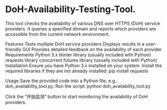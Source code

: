 # DoH-Availability-Testing-Tool.
This tool checks the availability of various DNS over HTTPS (DoH) service providers. It queries a specified domain and reports which providers are accessible from the current network environment.

Features
Tests multiple DoH service providers
Displays results in a user-friendly GUI
Provides detailed feedback on the availability of each provider
Requirements
Python 3.x
tkinter library (usually included with Python)
requests library
concurrent.futures library (usually included with Python)
Installation
Ensure you have Python 3.x installed on your system.
Install the required libraries if they are not already installed:
pip install requests

Usage
Save the provided code into a Python file, e.g., doh_availability_tool.py.
Run the script:
python doh_availability_tool.py

Click the “开始监测” button to start monitoring the availability of DoH providers.
